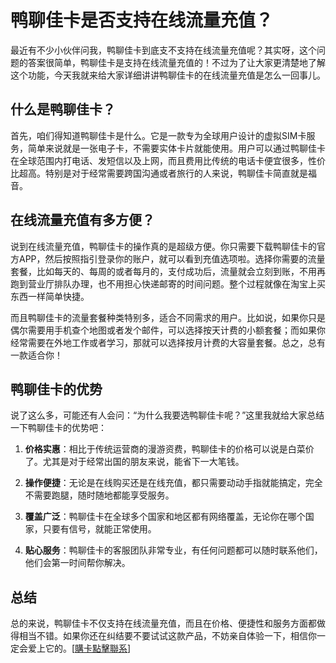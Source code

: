 # 鸭聊佳卡是否支持在线流量充值？

最近有不少小伙伴问我，鸭聊佳卡到底支不支持在线流量充值呢？其实呀，这个问题的答案很简单，鸭聊佳卡是支持在线流量充值的！不过为了让大家更清楚地了解这个功能，今天我就来给大家详细讲讲鸭聊佳卡的在线流量充值是怎么一回事儿。

## 什么是鸭聊佳卡？

首先，咱们得知道鸭聊佳卡是什么。它是一款专为全球用户设计的虚拟SIM卡服务，简单来说就是一张电子卡，不需要实体卡片就能使用。用户可以通过鸭聊佳卡在全球范围内打电话、发短信以及上网，而且费用比传统的电话卡便宜很多，性价比超高。特别是对于经常需要跨国沟通或者旅行的人来说，鸭聊佳卡简直就是福音。

## 在线流量充值有多方便？

说到在线流量充值，鸭聊佳卡的操作真的是超级方便。你只需要下载鸭聊佳卡的官方APP，然后按照指引登录你的账户，就可以看到充值选项啦。选择你需要的流量套餐，比如每天的、每周的或者每月的，支付成功后，流量就会立刻到账，不用再跑到营业厅排队办理，也不用担心快递邮寄的时间问题。整个过程就像在淘宝上买东西一样简单快捷。

而且鸭聊佳卡的流量套餐种类特别多，适合不同需求的用户。比如说，如果你只是偶尔需要用手机查个地图或者发个邮件，可以选择按天计费的小额套餐；而如果你经常需要在外地工作或者学习，那就可以选择按月计费的大容量套餐。总之，总有一款适合你！

## 鸭聊佳卡的优势

说了这么多，可能还有人会问：“为什么我要选鸭聊佳卡呢？”这里我就给大家总结一下鸭聊佳卡的优势吧：

1. **价格实惠**：相比于传统运营商的漫游资费，鸭聊佳卡的价格可以说是白菜价了。尤其是对于经常出国的朋友来说，能省下一大笔钱。
   
2. **操作便捷**：无论是在线购买还是在线充值，都只需要动动手指就能搞定，完全不需要跑腿，随时随地都能享受服务。

3. **覆盖广泛**：鸭聊佳卡在全球多个国家和地区都有网络覆盖，无论你在哪个国家，只要有信号，就能正常使用。

4. **贴心服务**：鸭聊佳卡的客服团队非常专业，有任何问题都可以随时联系他们，他们会第一时间帮你解决。

## 总结

总的来说，鸭聊佳卡不仅支持在线流量充值，而且在价格、便捷性和服务方面都做得相当不错。如果你还在纠结要不要试试这款产品，不妨亲自体验一下，相信你一定会爱上它的。[[購卡點擊聯系](https://t.me/s/esim1088)]